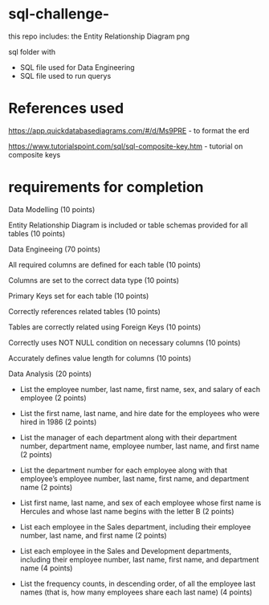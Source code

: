 # sql-challenge-
this repo includes:
the Entity Relationship Diagram png 

sql folder with 

- SQL file used for Data Engineering
- SQL file used to run querys 

# References used 
https://app.quickdatabasediagrams.com/#/d/Ms9PRE - to format the erd 

https://www.tutorialspoint.com/sql/sql-composite-key.htm - tutorial on composite keys 

# requirements for completion
Data Modelling (10 points) 

Entity Relationship Diagram is included or table schemas provided for all tables (10 points)


Data Engineeing (70 points)

All required columns are defined for each table (10 points)

Columns are set to the correct data type (10 points)

Primary Keys set for each table (10 points)

Correctly references related tables (10 points)

Tables are correctly related using Foreign Keys (10 points)

Correctly uses NOT NULL condition on necessary columns (10 points)

Accurately defines value length for columns (10 points)


Data Analysis (20 points)

- List the employee number, last name, first name, sex, and salary of each employee (2 points)

- List the first name, last name, and hire date for the employees who were hired in 1986 (2 points)

- List the manager of each department along with their department number, department name, employee number, last name, and first name (2 points)

- List the department number for each employee along with that employee’s employee number, last name, first name, and department name (2 points)

- List first name, last name, and sex of each employee whose first name is Hercules and whose last name begins with the letter B (2 points)

- List each employee in the Sales department, including their employee number, last name, and first name (2 points)

- List each employee in the Sales and Development departments, including their employee number, last name, first name, and department name (4 points)

- List the frequency counts, in descending order, of all the employee last names (that is, how many employees share each last name) (4 points)


